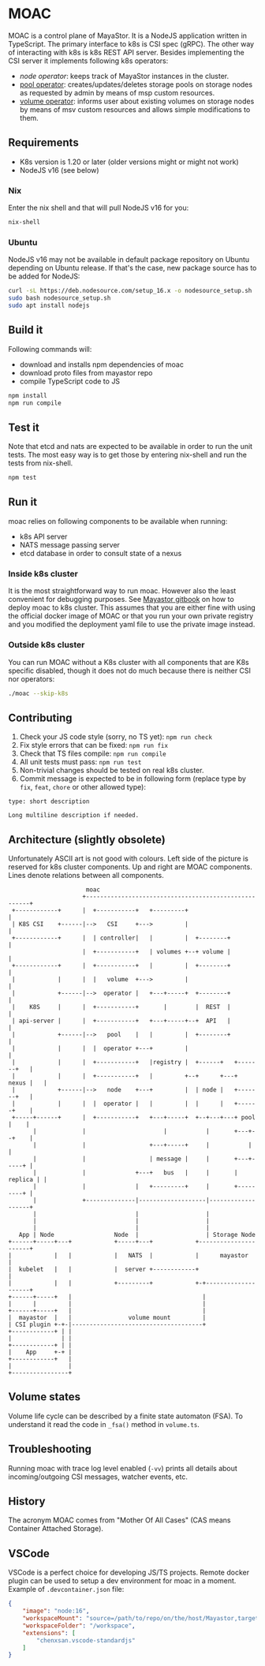 # MOAC

MOAC is a control plane of MayaStor. It is a NodeJS application written in
TypeScript. The primary interface to k8s is CSI spec (gRPC). The other way of
interacting with k8s is k8s REST API server. Besides implementing the CSI
server it implements following k8s operators:

- _node operator_: keeps track of MayaStor instances in the cluster.
- [pool operator](./doc/pool-operator.md): creates/updates/deletes storage pools on storage nodes as requested by admin by means of msp custom resources.
- [volume operator](./doc/volume-operator.md): informs user about existing volumes on storage nodes by means of msv custom resources and allows simple modifications to them.

## Requirements

- K8s version is 1.20 or later (older versions might or might not work)
- NodeJS v16 (see below)

### Nix

Enter the nix shell and that will pull NodeJS v16 for you:

```bash
nix-shell
```

### Ubuntu

NodeJS v16 may not be available in default package repository on Ubuntu
depending on Ubuntu release. If that's the case, new package source has to be
added for NodeJS:

```bash
curl -sL https://deb.nodesource.com/setup_16.x -o nodesource_setup.sh
sudo bash nodesource_setup.sh
sudo apt install nodejs
```

## Build it

Following commands will:
* download and installs npm dependencies of moac
* download proto files from mayastor repo
* compile TypeScript code to JS

```bash
npm install
npm run compile
```

## Test it

Note that etcd and nats are expected to be available in order to run the unit
tests. The most easy way is to get those by entering nix-shell and run the tests
from nix-shell.

```bash
npm test
```

## Run it

moac relies on following components to be available when running:

* k8s API server
* NATS message passing server
* etcd database in order to consult state of a nexus

### Inside k8s cluster

It is the most straightforward way to run moac. However also the least
convenient for debugging purposes.
See [Mayastor gitbook](https://mayastor.gitbook.io/introduction/) on how to
deploy moac to k8s cluster.  This assumes that you are either fine with using
the official docker image of MOAC or that you run your own private registry and
you modified the deployment yaml file to use the private image instead.

### Outside k8s cluster

You can run MOAC without a K8s cluster with all components that are K8s
specific disabled, though it does not do much because there is neither CSI
nor operators:

```bash
./moac --skip-k8s
```

## Contributing

1. Check your JS code style (sorry, no TS yet): `npm run check`
2. Fix style errors that can be fixed: `npm run fix`
3. Check that TS files compile: `npm run compile`
4. All unit tests must pass: `npm run test`
5. Non-trivial changes should be tested on real k8s cluster.
6. Commit message is expected to be in following form (replace type by `fix`, `feat`, `chore` or other allowed type):
```
type: short description

Long multiline description if needed.
```

## Architecture (slightly obsolete)

Unfortunately ASCII art is not good with colours. Left side of the picture
is reserved for k8s cluster components. Up and right are MOAC components.
Lines denote relations between all components.

```text
                      moac
                     +------------------------------------------------------+
 +------------+      |  +-----------+   +---------+                         |
 | K8S CSI    +------|-->   CSI     +--->         |                         |
 +------------+      |  | controller|   |         |  +--------+             |
                     |  +-----------+   | volumes +--+ volume |             |
 +------------+      |  +-----------+   |         |  +--------+             |
 |            |      |  |   volume  +--->         |                         |
 |            +------|-->  operator |   +---+-----+  +--------+             |
 |    K8S     |      |  +-----------+       |        |  REST  |             |
 | api-server |      |  +-----------+   +---+-----+--+  API   |             |
 |            +------|-->   pool    |   |         |  +--------+             |
 |            |      |  |  operator +---+         |                         |
 |            |      |  +-----------+   |registry |  +------+   +-------+   |
 |            |      |  +-----------+   |         +--+      +---+ nexus |   |
 |            +------|-->   node    +---+         |  | node |   +-------+   |
 |            |      |  |  operator |   |         |  |      |   +------+    |
 +-----+------+      |  +-----------+   +---+-----+  +--+---+---+ pool |    |
       |             |                      |           |       +---+--+    |
       |             |                  +---+-----+     |           |       |
       |             |                  | message |     |       +---+-----+ |
       |             |              +---+   bus   |     |       | replica | |
       |             |              |   +---------+     |       +---------+ |
       |             +--------------|-------------------|-------------------+
       |                            |                   |
       |                            |                   |
       |                            |                   |
   App | Node                 Node  |                   | Storage Node
+------+-----+---+            +-----+---+            +----------------------+
|            |   |            |   NATS  |            |      mayastor        |
|  kubelet   |   |            |  server +------------+                      |
|            |   |            +---------+            +-+--------------------+
+------+-----+   |                                     |
|      |         |                                     |
+------+-----+   |                                     |
|  mayastor  |   |                volume mount         |
| CSI plugin +-+-|-------------------------------------+
+------------+ | |
|              | |
+------------+ | |
|    App     +-+ |
+------------+   |
|                |
+----------------+
```

## Volume states

Volume life cycle can be described by a finite state automaton (FSA). To
understand it read the code in `_fsa()` method in `volume.ts`.

## Troubleshooting

Running moac with trace log level enabled (`-vv`) prints all details about
incoming/outgoing CSI messages, watcher events, etc.

## History

The acronym MOAC comes from "Mother Of All Cases" (CAS means Container Attached
Storage).

## VSCode

VSCode is a perfect choice for developing JS/TS projects. Remote docker plugin
can be used to setup a dev environment for moac in a moment. Example of
`.devcontainer.json` file:

```json
{
    "image": "node:16",
    "workspaceMount": "source=/path/to/repo/on/the/host/Mayastor,target=/workspace,type=bind,consistency=cached",
    "workspaceFolder": "/workspace",
    "extensions": [
        "chenxsan.vscode-standardjs"
    ]
}
```
